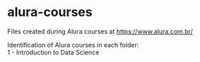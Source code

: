 # alura-courses
Files created during Alura courses at https://www.alura.com.br/

Identification of Alura courses in each folder:  
1 - Introduction to Data Science

